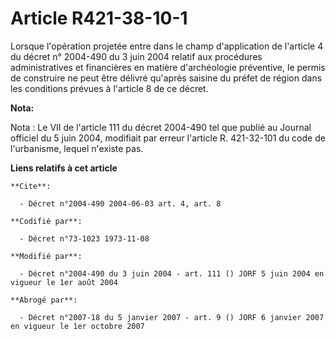 # Article R421-38-10-1

Lorsque l'opération projetée entre dans le champ d'application de l'article 4 du décret n° 2004-490 du 3 juin 2004 relatif
aux procédures administratives et financières en matière d'archéologie préventive, le permis de construire ne peut être
délivré qu'après saisine du préfet de région dans les conditions prévues à l'article 8 de ce décret.

**Nota:**

Nota : Le VII de l'article 111 du décret 2004-490 tel que publié au Journal officiel du 5 juin 2004, modifiait par erreur
l'article R. 421-32-101 du code de l'urbanisme, lequel n'existe pas.

**Liens relatifs à cet article**

	**Cite**:

	  - Décret n°2004-490 2004-06-03 art. 4, art. 8

	**Codifié par**:

	  - Décret n°73-1023 1973-11-08

	**Modifié par**:

	  - Décret n°2004-490 du 3 juin 2004 - art. 111 () JORF 5 juin 2004 en vigueur le 1er août 2004

	**Abrogé par**:

	  - Décret n°2007-18 du 5 janvier 2007 - art. 9 () JORF 6 janvier 2007 en vigueur le 1er octobre 2007
